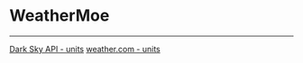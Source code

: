 # WeatherMoe

***
[Dark Sky API - units](DarkSkyAPI.units.md)
[weather.com - units](Weather.com.units.md)
